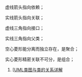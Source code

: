 



虚线箭头指向依赖；

实线箭头指向关联；

虚线三角指向接口；

实线三角指向父类；

空心菱形能分离而独立存在，是聚合；

实心菱形精密关联不可分，是组合；





1. [[UML类图与类的关系详解](https://www.cnblogs.com/pangjianxin/p/7877868.html)

